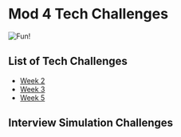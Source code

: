 # Mod 4 Tech Challenges
![Fun!](https://media.giphy.com/media/kCrGOt5ojlVbG/giphy.gif)

## List of Tech Challenges
- [Week 2](/week2_challenge.md)
- [Week 3](/week3_challenge.md)
- [Week 5](/week5_challenge.md)

## Interview Simulation Challenges
